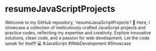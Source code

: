 # resumeJavaScriptProjects
Welcome to my GitHub repository, 'resumeJavaScriptProjects'! 🚀 Here, I showcase a collection of meticulously crafted JavaScript projects and practice codes, reflecting my expertise and creativity. Explore innovative solutions, clean code, and a passion for web development. Let the code speak for itself! 💻 #JavaScript #WebDevelopment #Showcase
